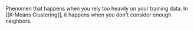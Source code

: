 Phenomen that happens when you rely too heavily on your training data. In [[K-Means Clustering]], it happens when you don't consider enough neighbors. 